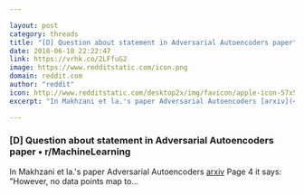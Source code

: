 ```yaml
---

layout: post
category: threads
title: "[D] Question about statement in Adversarial Autoencoders paper"
date: 2018-06-10 22:22:47
link: https://vrhk.co/2LFfuG2
image: https://www.redditstatic.com/icon.png
domain: reddit.com
author: "reddit"
icon: http://www.redditstatic.com/desktop2x/img/favicon/apple-icon-57x57.png
excerpt: "In Makhzani et la.'s paper Adversarial Autoencoders [arxiv](<https://arxiv.org/pdf/1511.05644.pdf>) Page 4 it says: \"However, no data points map to..."

---
```


### [D] Question about statement in Adversarial Autoencoders paper • r/MachineLearning

In Makhzani et la.'s paper Adversarial Autoencoders [arxiv](<https://arxiv.org/pdf/1511.05644.pdf>) Page 4 it says: "However, no data points map to...